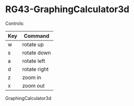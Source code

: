 # RG43-GraphingCalculator3d

Controls:

| Key           | Command       |
| ------------- | ------------- |
| w             | rotate up     |
| s             | rotate down   |
| a             | rotate left   |
| d             | rotate right  |
| z             | zoom in       |
| x             | zoom out      |

GraphingCalculator3d
